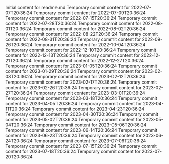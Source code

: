 Initial content for readme.md
Temporary commit content for 2022-07-07T20:36:24
Temporary commit content for 2022-07-09T20:36:24
Temporary commit content for 2022-07-15T20:36:24
Temporary commit content for 2022-07-28T20:36:24
Temporary commit content for 2022-08-01T20:36:24
Temporary commit content for 2022-08-02T20:36:24
Temporary commit content for 2022-08-22T20:36:24
Temporary commit content for 2022-08-31T20:36:24
Temporary commit content for 2022-09-26T20:36:24
Temporary commit content for 2022-10-04T20:36:24
Temporary commit content for 2022-12-10T20:36:24
Temporary commit content for 2022-12-13T20:36:24
Temporary commit content for 2022-12-21T20:36:24
Temporary commit content for 2022-12-27T20:36:24
Temporary commit content for 2023-01-05T20:36:24
Temporary commit content for 2023-01-29T20:36:24
Temporary commit content for 2023-02-08T20:36:24
Temporary commit content for 2023-02-12T20:36:24
Temporary commit content for 2023-02-17T20:36:24
Temporary commit content for 2023-02-26T20:36:24
Temporary commit content for 2023-02-27T20:36:24
Temporary commit content for 2023-03-01T20:36:24
Temporary commit content for 2023-03-18T20:36:24
Temporary commit content for 2023-04-05T20:36:24
Temporary commit content for 2023-04-11T20:36:24
Temporary commit content for 2023-04-23T20:36:24
Temporary commit content for 2023-04-30T20:36:24
Temporary commit content for 2023-05-02T20:36:24
Temporary commit content for 2023-05-04T20:36:24
Temporary commit content for 2023-05-06T20:36:24
Temporary commit content for 2023-06-14T20:36:24
Temporary commit content for 2023-06-23T20:36:24
Temporary commit content for 2023-06-24T20:36:24
Temporary commit content for 2023-07-06T20:36:24
Temporary commit content for 2023-07-15T20:36:24
Temporary commit content for 2023-07-18T20:36:24
Temporary commit content for 2023-07-20T20:36:24

